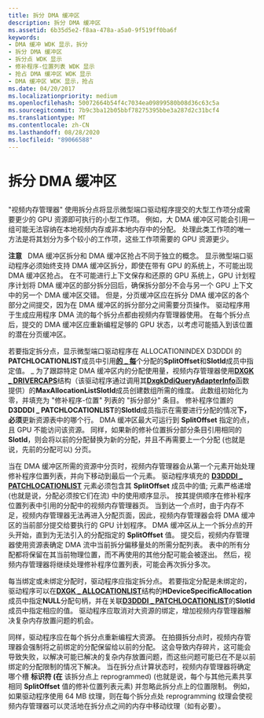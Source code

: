 ```yaml
---
title: 拆分 DMA 缓冲区
description: 拆分 DMA 缓冲区
ms.assetid: 6b35d5e2-f8aa-478a-a5a0-9f519ff0ba6f
keywords:
- DMA 缓冲 WDK 显示，拆分
- 拆分 DMA 缓冲区
- 拆分点 WDK 显示
- 修补程序-位置列表 WDK 显示
- 抢占 DMA 缓冲区 WDK 显示
- DMA 缓冲区 WDK 显示，抢占
ms.date: 04/20/2017
ms.localizationpriority: medium
ms.openlocfilehash: 50072664b54f4c7034ea09899580b08d36c63c5a
ms.sourcegitcommit: 7b9c3ba12b05bbf78275395bbe3a287d2c31bcf4
ms.translationtype: MT
ms.contentlocale: zh-CN
ms.lasthandoff: 08/28/2020
ms.locfileid: "89066588"
---
```

# <a name="splitting-a-dma-buffer"></a>拆分 DMA 缓冲区


## <span id="ddk_splitting_a_dma_buffer_gg"></span><span id="DDK_SPLITTING_A_DMA_BUFFER_GG"></span>


"视频内存管理器" 使用拆分点将显示微型端口驱动程序提交的大型工作项分成需要更少的 GPU 资源即可执行的小型工作项。 例如，大 DMA 缓冲区可能会引用一组可能无法容纳在本地视频内存或非本地内存中的分配。 处理此类工作项的唯一方法是将其划分为多个较小的工作项，这些工作项需要的 GPU 资源更少。

**注意**   DMA 缓冲区拆分和 DMA 缓冲区抢占不同于独立的概念。 显示微型端口驱动程序必须始终支持 DMA 缓冲区拆分，即使在带有 GPU 的系统上，不可能出现 DMA 缓冲区抢占。 在不可能进行上下文保存和还原的 GPU 系统上，GPU 计划程序计划将 DMA 缓冲区的部分拆分回后，确保拆分部分不会与另一个 GPU 上下文中的另一个 DMA 缓冲区交错。 但是，分页缓冲区应在拆分 DMA 缓冲区的各个部分之间提交，因为在 DMA 缓冲区的拆分部分之间需要分页操作。
驱动程序用于生成应用程序 DMA 流的每个拆分点都由视频内存管理器使用。 在每个拆分点后，提交的 DMA 缓冲区应重新编程足够的 GPU 状态，以考虑可能插入到该位置的潜在分页缓冲区。

 

若要指定拆分点，显示微型端口驱动程序在 ALLOCATIONINDEX D3DDDI 的**PATCHLOCATIONLIST**成员中引用[**的 \_ 每**](/windows-hardware/drivers/ddi/d3dukmdt/ns-d3dukmdt-_d3dddi_patchlocationlist)个分配的**SplitOffset**和**SlotId**成员中指定值。 \_ 为了跟踪特定 DMA 缓冲区内的分配使用量，视频内存管理器使用[**DXGK \_ DRIVERCAPS**](/windows-hardware/drivers/ddi/d3dkmddi/ns-d3dkmddi-_dxgk_drivercaps)结构（该驱动程序通过调用其[**DxgkDdiQueryAdapterInfo**](/windows-hardware/drivers/ddi/d3dkmddi/nc-d3dkmddi-dxgkddi_queryadapterinfo)函数提供）的**MaxAllocationListSlotId**成员创建数组所需的维度。 此数组初始化为零，并填充为 "修补程序-位置" 列表的 "拆分部分" 条目。 修补程序位置的**D3DDDI \_ PATCHLOCATIONLIST**的**SlotId**成员指示在需要进行分配的情况**下，必须**更新资源表中的哪个行。 DMA 缓冲区最大可运行到 **SplitOffset** 指定的点，且 GPU 不能访问该资源。 同样，如果新的修补位置拆分部分条目引用相同的 **SlotId**，则会将以前的分配替换为新的分配，并且不再需要上一个分配 (也就是说，先前的分配可以) 分页。

当在 DMA 缓冲区所需的资源中分页时，视频内存管理器会从第一个元素开始处理修补程序位置列表，并向下移动到最后一个元素。 驱动程序填充的 [**D3DDDI \_ PATCHLOCATIONLIST**](/windows-hardware/drivers/ddi/d3dukmdt/ns-d3dukmdt-_d3dddi_patchlocationlist) 元素必须包含其 **SplitOffset** 成员中的值; 元素严格递增 (也就是说，分配必须按它们在流) 中的使用顺序显示。 按其提供顺序在修补程序位置列表中引用的分配中的视频内存管理器页。 当到达一个点时，由于内存不足，视频内存管理器无法再进入分配页面，因此，视频内存管理器会将 DMA 缓冲区的当前部分提交给要执行的 GPU 计划程序。 DMA 缓冲区从上一个拆分点的开头开始，直到为无法引入的分配指定的 **SplitOffset** 值。 提交后，视频内存管理器使用资源表确定 DMA 流中当前拆分偏移量处的所需分配列表。 表中的所有分配都将保留在其当前物理位置，而不再使用的其他分配可能会被逐出。 然后，视频内存管理器将继续处理修补程序位置列表，可能会再次拆分多次。

每当绑定或未绑定分配时，驱动程序应指定拆分点。 若要指定分配是未绑定的，驱动程序可以在[**DXGK \_ ALLOCATIONLIST**](/windows-hardware/drivers/ddi/d3dkmddi/ns-d3dkmddi-_dxgk_allocationlist)结构的**HDeviceSpecificAllocation**成员中指定**NULL**分配句柄，并在关联[**D3DDDI \_ PATCHLOCATIONLIST**](/windows-hardware/drivers/ddi/d3dukmdt/ns-d3dukmdt-_d3dddi_patchlocationlist)的**SlotId**成员中指定相应的值。 驱动程序应取消对大资源的绑定，增加视频内存管理器解决复杂内存放置问题的机会。

同样，驱动程序应在每个拆分点重新编程大资源。 在拍摄拆分点时，视频内存管理器会强制将之前绑定的分配保留给以前的分配。 这会导致内存碎片，这可能会导致失败，以解决可能已解决的复杂内存放置问题，而这些问题可能已在不是以前绑定的分配限制的情况下解决。 当在拆分点计算状态时，视频内存管理器将确定哪个槽 **标识符 (在** 该拆分点上 reprogrammed)  (也就是说，每个与其他元素共享相同 **SplitOffset** 值的修补位置列表元素) 并忽略此拆分点上的位置限制。 例如，如果驱动程序使用 64 MB 纹理，则在每个拆分点处 reprogramming 纹理会使视频内存管理器可以灵活地在拆分点之间的内存中移动纹理（如有必要）。

 

